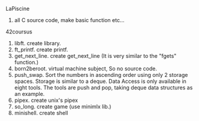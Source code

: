 LaPiscine
1. all C source code, make basic function etc... 

42coursus
1. libft.
    create library.
2. ft_printf.
    create printf.
3. get_next_line.
    create get_next_line (It is very similar to the "fgets" function.)
4. born2beroot.
    virtual machine subject, So no source code.
4. push_swap.
    Sort the numbers in ascending order using only 2 storage spaces.
    Storage is similar to a deque. Data Access is only available in eight tools.
    The tools are push and pop, taking deque data structures as an example.
5. pipex.
    create unix's pipex
6. so_long.
    create game (use minimlx lib.)
7. minishell.
    create shell
